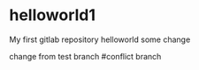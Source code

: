 # helloworld1
My first gitlab repository
helloworld
some change

change from test branch
#conflict branch
